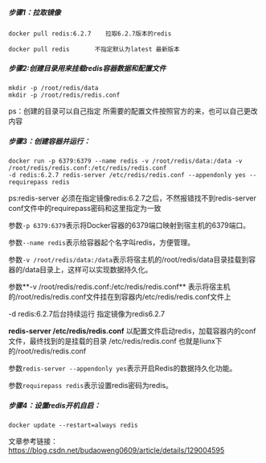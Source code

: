 ##### **步骤1：拉取镜像** 

```
docker pull redis:6.2.7    拉取6.2.7版本的redis

docker pull redis       不指定默认为latest 最新版本
```



##### 步骤2:创建目录用来挂载redis容器数据和配置文件

```
mkdir -p /root/redis/data
mkdir -p /root/redis/redis.conf 
```

ps：创建的目录可以自己指定 所需要的配置文件按照官方的来，也可以自己更改内容

##### 步骤3：创建容器并运行：

```
docker run -p 6379:6379 --name redis -v /root/redis/data:/data -v /root/redis/redis.conf:/etc/redis/redis.conf
-d redis:6.2.7 redis-server /etc/redis/redis.conf --appendonly yes --requirepass redis
```

ps:redis-server 必须在指定镜像redis:6.2.7之后，不然报错找不到redis-server
conf文件中的requirepass密码和这里指定为一致

参数`-p 6379:6379`表示将Docker容器的6379端口映射到宿主机的6379端口。

参数`--name redis`表示给容器起个名字叫redis，方便管理。

参数`-v /root/redis/data:/data`表示将宿主机的/root/redis/data目录挂载到容器的/data目录上，这样可以实现数据持久化。

参数**-v /root/redis/redis.conf:/etc/redis/redis.conf** 表示将宿主机的/root/redis/redis.conf文件挂在到容器内/etc/redis/redis.conf文件上

-d redis:6.2.7后台持续运行 指定镜像为redis6.2.7

**redis-server /etc/redis/redis.conf**
以配置文件启动redis，加载容器内的conf文件，最终找到的是挂载的目录 /etc/redis/redis.conf
也就是liunx下的/root/redis/redis.conf

参数`redis-server --appendonly yes`表示开启Redis的数据持久化功能。

参数`requirepass redis`表示设置redis密码为redis。

##### 步骤4：设置redis开机自启：

```
docker update --restart=always redis
```


文章参考链接：https://blog.csdn.net/budaoweng0609/article/details/129004595
